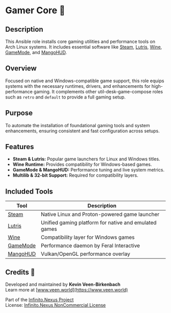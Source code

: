 # Gamer Core 🧩

## Description

This Ansible role installs core gaming utilities and performance tools on Arch Linux systems. It includes essential software like [Steam](https://store.steampowered.com/), [Lutris](https://lutris.net/), [Wine](https://www.winehq.org/), [GameMode](https://github.com/FeralInteractive/gamemode), and [MangoHUD](https://github.com/flightlessmango/MangoHud).

## Overview

Focused on native and Windows-compatible game support, this role equips systems with the necessary runtimes, drivers, and enhancements for high-performance gaming. It complements other util-desk-game-compose roles such as `retro` and `default` to provide a full gaming setup.

## Purpose

To automate the installation of foundational gaming tools and system enhancements, ensuring consistent and fast configuration across setups.

## Features

- **Steam & Lutris:** Popular game launchers for Linux and Windows titles.
- **Wine Runtime:** Provides compatibility for Windows-based games.
- **GameMode & MangoHUD:** Performance tuning and live system metrics.
- **Multilib & 32-bit Support:** Required for compatibility layers.

## Included Tools

| Tool        | Description |
|-------------|-------------|
| [Steam](https://store.steampowered.com/) | Native Linux and Proton-powered game launcher |
| [Lutris](https://lutris.net/) | Unified gaming platform for native and emulated games |
| [Wine](https://www.winehq.org/) | Compatibility layer for Windows games |
| [GameMode](https://github.com/FeralInteractive/gamemode) | Performance daemon by Feral Interactive |
| [MangoHUD](https://github.com/flightlessmango/MangoHud) | Vulkan/OpenGL performance overlay |

## Credits 📝

Developed and maintained by **Kevin Veen-Birkenbach**  
Learn more at [www.veen.world](https://www.veen.world)

Part of the [Infinito.Nexus Project](https://s.infinito.nexus/code)  
License: [Infinito.Nexus NonCommercial License](https://s.infinito.nexus/license)
